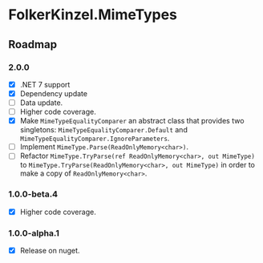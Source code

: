 ﻿# FolkerKinzel.MimeTypes
## Roadmap

### 2.0.0
- [x] .NET 7 support
- [x] Dependency update
- [ ] Data update.
- [ ] Higher code coverage.
- [x] Make `MimeTypeEqualityComparer` an abstract class that provides two singletons: `MimeTypeEqualityComparer.Default` and `MimeTypeEqualityComparer.IgnoreParameters`.
- [ ] Implement `MimeType.Parse(ReadOnlyMemory<char>)`.
- [ ] Refactor `MimeType.TryParse(ref ReadOnlyMemory<char>, out MimeType)` to `MimeType.TryParse(ReadOnlyMemory<char>, out MimeType)` in order to make a copy of `ReadOnlyMemory<char>`.

### 1.0.0-beta.4
- [x] Higher code coverage.

### 1.0.0-alpha.1
- [x] Release on nuget.

